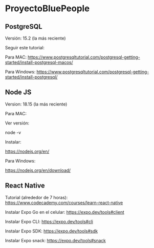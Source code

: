 # ProyectoBluePeople
## PostgreSQL
Versión: 15.2 (la más reciente)

Seguir este tutorial:

Para MAC: https://www.postgresqltutorial.com/postgresql-getting-started/install-postgresql-macos/

Para Windows: https://www.postgresqltutorial.com/postgresql-getting-started/install-postgresql/

## Node JS

Version: 18.15 (la más reciente)

Para MAC:

Ver versión:

node -v

Instalar:

https://nodejs.org/en/

Para Windows:

https://nodejs.org/en/download/

## React Native

Tutorial (alrededor de 7 horas):
https://www.codecademy.com/courses/learn-react-native

Instalar Expo Go en el celular:
https://expo.dev/tools#client

Instalar Expo CLI:
https://expo.dev/tools#cli

Instalar Expo SDK:
https://expo.dev/tools#sdk

Instalar Expo snack:
https://expo.dev/tools#snack
